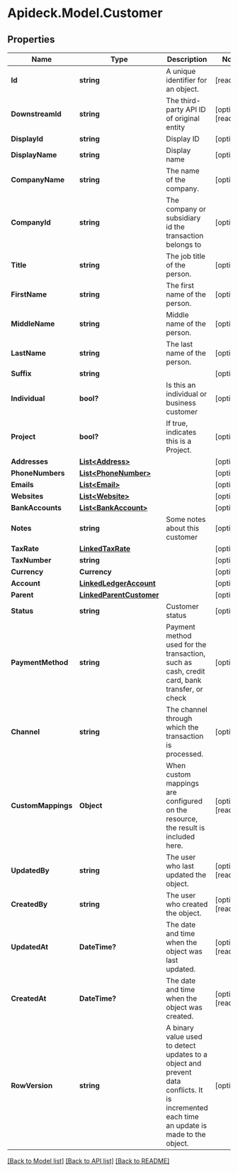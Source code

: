 # Apideck.Model.Customer

## Properties

Name | Type | Description | Notes
------------ | ------------- | ------------- | -------------
**Id** | **string** | A unique identifier for an object. | [readonly] 
**DownstreamId** | **string** | The third-party API ID of original entity | [optional] [readonly] 
**DisplayId** | **string** | Display ID | [optional] 
**DisplayName** | **string** | Display name | [optional] 
**CompanyName** | **string** | The name of the company. | [optional] 
**CompanyId** | **string** | The company or subsidiary id the transaction belongs to | [optional] 
**Title** | **string** | The job title of the person. | [optional] 
**FirstName** | **string** | The first name of the person. | [optional] 
**MiddleName** | **string** | Middle name of the person. | [optional] 
**LastName** | **string** | The last name of the person. | [optional] 
**Suffix** | **string** |  | [optional] 
**Individual** | **bool?** | Is this an individual or business customer | [optional] 
**Project** | **bool?** | If true, indicates this is a Project. | [optional] 
**Addresses** | [**List&lt;Address&gt;**](Address.md) |  | [optional] 
**PhoneNumbers** | [**List&lt;PhoneNumber&gt;**](PhoneNumber.md) |  | [optional] 
**Emails** | [**List&lt;Email&gt;**](Email.md) |  | [optional] 
**Websites** | [**List&lt;Website&gt;**](Website.md) |  | [optional] 
**BankAccounts** | [**List&lt;BankAccount&gt;**](BankAccount.md) |  | [optional] 
**Notes** | **string** | Some notes about this customer | [optional] 
**TaxRate** | [**LinkedTaxRate**](LinkedTaxRate.md) |  | [optional] 
**TaxNumber** | **string** |  | [optional] 
**Currency** | **Currency** |  | [optional] 
**Account** | [**LinkedLedgerAccount**](LinkedLedgerAccount.md) |  | [optional] 
**Parent** | [**LinkedParentCustomer**](LinkedParentCustomer.md) |  | [optional] 
**Status** | **string** | Customer status | [optional] 
**PaymentMethod** | **string** | Payment method used for the transaction, such as cash, credit card, bank transfer, or check | [optional] 
**Channel** | **string** | The channel through which the transaction is processed. | [optional] 
**CustomMappings** | **Object** | When custom mappings are configured on the resource, the result is included here. | [optional] [readonly] 
**UpdatedBy** | **string** | The user who last updated the object. | [optional] [readonly] 
**CreatedBy** | **string** | The user who created the object. | [optional] [readonly] 
**UpdatedAt** | **DateTime?** | The date and time when the object was last updated. | [optional] [readonly] 
**CreatedAt** | **DateTime?** | The date and time when the object was created. | [optional] [readonly] 
**RowVersion** | **string** | A binary value used to detect updates to a object and prevent data conflicts. It is incremented each time an update is made to the object. | [optional] 

[[Back to Model list]](../README.md#documentation-for-models) [[Back to API list]](../README.md#documentation-for-api-endpoints) [[Back to README]](../README.md)

